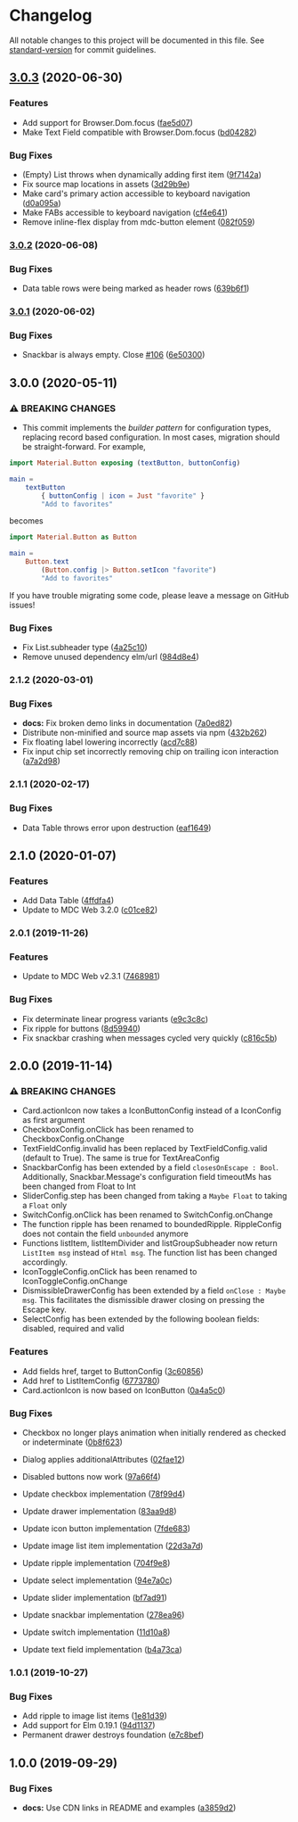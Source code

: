 # Changelog

All notable changes to this project will be documented in this file. See [standard-version](https://github.com/conventional-changelog/standard-version) for commit guidelines.

## [3.0.3](https://github.com/aforemny/material-components-web-elm/compare/3.0.2...3.0.3) (2020-06-30)


### Features

* Add support for Browser.Dom.focus ([fae5d07](https://github.com/aforemny/material-components-web-elm/commit/fae5d07cb1fde3dcc0e53091b67cf340add49346))
* Make Text Field compatible with Browser.Dom.focus ([bd04282](https://github.com/aforemny/material-components-web-elm/commit/bd042829538ca6ccebf0a06d0ab75617674508e3))


### Bug Fixes

* (Empty) List throws when dynamically adding first item ([9f7142a](https://github.com/aforemny/material-components-web-elm/commit/9f7142a31a837d703b7df1ae1cfd2ae45f2f9cc0))
* Fix source map locations in assets ([3d29b9e](https://github.com/aforemny/material-components-web-elm/commit/3d29b9eacd89d79b7fb6109cc0722e0754f5ca20))
* Make card's primary action accessible to keyboard navigation ([d0a095a](https://github.com/aforemny/material-components-web-elm/commit/d0a095a11762d028ed3b69c6a9a048ce6e383539))
* Make FABs accessible to keyboard navigation ([cf4e641](https://github.com/aforemny/material-components-web-elm/commit/cf4e64176eab2bc282ed902c5901dab4d7b488fc))
* Remove inline-flex display from mdc-button element ([082f059](https://github.com/aforemny/material-components-web-elm/commit/082f0595e61d0bb91b1705640e58527f2a855e80))

### [3.0.2](https://github.com/aforemny/material-components-web-elm/compare/3.0.1...3.0.2) (2020-06-08)


### Bug Fixes

* Data table rows were being marked as header rows ([639b6f1](https://github.com/aforemny/material-components-web-elm/commit/639b6f1c2263a08374253673cc4709836ef1545b))

### [3.0.1](https://github.com/aforemny/material-components-web-elm/compare/3.0.0...3.0.1) (2020-06-02)


### Bug Fixes

* Snackbar is always empty. Close [#106](https://github.com/aforemny/material-components-web-elm/issues/106) ([6e50300](https://github.com/aforemny/material-components-web-elm/commit/6e50300a7cef8a5c7cd5e0953e17f4a2cc887ca2))

## 3.0.0 (2020-05-11)


### ⚠ BREAKING CHANGES

* This commit implements the _builder pattern_ for
configuration types, replacing record based configuration. In most
cases, migration should be straight-forward. For example,

```elm
import Material.Button exposing (textButton, buttonConfig)

main =
    textButton
        { buttonConfig | icon = Just "favorite" }
        "Add to favorites"
```

becomes

```elm
import Material.Button as Button

main =
    Button.text
        (Button.config |> Button.setIcon "favorite")
        "Add to favorites"
```

If you have trouble migrating some code, please leave a message on
GitHub issues!


### Bug Fixes

* Fix List.subheader type ([4a25c10](https://github.com/aforemny/material-components-web-elm/commit/4a25c103007798f8da482a31a32f053a68de6f57))
* Remove unused dependency elm/url ([984d8e4](https://github.com/aforemny/material-components-web-elm/commit/984d8e4edf32c2eeea85f59eca564e47c7f06668))

### 2.1.2 (2020-03-01)


### Bug Fixes

* **docs:** Fix broken demo links in documentation ([7a0ed82](https://github.com/aforemny/material-components-web-elm/commit/7a0ed82bf02e3214875ea6e36307c2f56b5eed58))
* Distribute non-minified and source map assets via npm ([432b262](https://github.com/aforemny/material-components-web-elm/commit/432b2626002d97c8c6750beb54ea05708f33e92f))
* Fix floating label lowering incorrectly ([acd7c88](https://github.com/aforemny/material-components-web-elm/commit/acd7c8823345238efcb6689a9947c2746ad64b10))
* Fix input chip set incorrectly removing chip on trailing icon interaction ([a7a2d98](https://github.com/aforemny/material-components-web-elm/commit/a7a2d98629c3a048965992aebb575a4342347e03))

### 2.1.1 (2020-02-17)


### Bug Fixes

* Data Table throws error upon destruction ([eaf1649](https://github.com/aforemny/material-components-web-elm/commit/eaf1649680d366d20e260f6cb5019fc98bd71c8a))

## 2.1.0 (2020-01-07)


### Features

* Add Data Table ([4ffdfa4](https://github.com/aforemny/material-components-web-elm/commit/4ffdfa4a6dc5dbecfd4a7680d6f7c70153bbc101))
* Update to MDC Web 3.2.0 ([c01ce82](https://github.com/aforemny/material-components-web-elm/commit/c01ce82da33c8207bd9fcb0d5494a7a1ae1aa861))

### 2.0.1 (2019-11-26)


### Features

* Update to MDC Web v2.3.1 ([7468981](https://github.com/aforemny/material-components-web-elm/commit/746898135eee6f6b714b3959dc74f4a45d33fde1))


### Bug Fixes

* Fix determinate linear progress variants ([e9c3c8c](https://github.com/aforemny/material-components-web-elm/commit/e9c3c8c21b91e113ca93d64e762eca49cbf598d9))
* Fix ripple for buttons ([8d59940](https://github.com/aforemny/material-components-web-elm/commit/8d59940d5cefaf78da6689ab6a5d68a29967943c))
* Fix snackbar crashing when messages cycled very quickly ([c816c5b](https://github.com/aforemny/material-components-web-elm/commit/c816c5bf80ca536366c86353354583a0212f5803))

## 2.0.0 (2019-11-14)


### ⚠ BREAKING CHANGES

* Card.actionIcon now takes a IconButtonConfig instead of
a IconConfig as first argument
* CheckboxConfig.onClick has been renamed to
CheckboxConfig.onChange
* TextFieldConfig.invalid has been replaced by
TextFieldConfig.valid (default to True). The same is true for
TextAreaConfig
* SnackbarConfig has been extended by a field
`closesOnEscape : Bool`. Additionally, Snackbar.Message's configuration
field timeoutMs has been changed from Float to Int
* SliderConfig.step has been changed from taking a `Maybe
Float` to taking a `Float` only
* SwitchConfig.onClick has been renamed to
SwitchConfig.onChange
* The function ripple has been renamed to boundedRipple.
RippleConfig does not contain the field `unbounded` anymore
* Functions listItem, listItemDivider and
listGroupSubheader now return `ListItem msg` instead of `Html msg`. The
function list has been changed accordingly.
* IconToggleConfig.onClick has been renamed to
IconToggleConfig.onChange
* DismissibleDrawerConfig has been extended by a field
`onClose : Maybe msg`. This facilitates the dismissible drawer closing
on pressing the Escape key.
* SelectConfig has been extended by the following boolean
fields: disabled, required and valid

### Features

* Add fields href, target to ButtonConfig ([3c60856](https://github.com/aforemny/material-components-web-elm/commit/3c60856d469a8afac2ada735c6093159978783fc))
* Add href to ListItemConfig ([6773780](https://github.com/aforemny/material-components-web-elm/commit/6773780bd065b05e9ca8e71079b117eb58fae076))
* Card.actionIcon is now based on IconButton ([0a4a5c0](https://github.com/aforemny/material-components-web-elm/commit/0a4a5c0935b2f5a0858355a8204cb213f51b6acf))


### Bug Fixes

* Checkbox no longer plays animation when initially rendered as checked or indeterminate ([0b8f623](https://github.com/aforemny/material-components-web-elm/commit/0b8f6237020053a15d21614f91275c92bbe8690a))
* Dialog applies additionalAttributes ([02fae12](https://github.com/aforemny/material-components-web-elm/commit/02fae12186c22de3a21c1f87be5ee02d3671d064))
* Disabled buttons now work ([97a66f4](https://github.com/aforemny/material-components-web-elm/commit/97a66f4a1db82efa3fd345f95a0b6010899ffecf))


* Update checkbox implementation ([78f99d4](https://github.com/aforemny/material-components-web-elm/commit/78f99d4e66c15c91f0db4a9131383cf6533b6f6d))
* Update drawer implementation ([83aa9d8](https://github.com/aforemny/material-components-web-elm/commit/83aa9d8d185761557cd7903a5ab200c18ec17acf))
* Update icon button implementation ([7fde683](https://github.com/aforemny/material-components-web-elm/commit/7fde6838c8bac6b55250f090c3bce349198353b5))
* Update image list item implementation ([22d3a7d](https://github.com/aforemny/material-components-web-elm/commit/22d3a7d169b1e53d49ee6f5934d347ab1f35fb99))
* Update ripple implementation ([704f9e8](https://github.com/aforemny/material-components-web-elm/commit/704f9e8691ba93b60257c4f9fbd63d936d5e7f35))
* Update select implementation ([94e7a0c](https://github.com/aforemny/material-components-web-elm/commit/94e7a0c31ac957916121ae539d7de3be34f2e283))
* Update slider implementation ([bf7ad91](https://github.com/aforemny/material-components-web-elm/commit/bf7ad9182eb5a8cb43d48edfcafc94e1a0fae9b0))
* Update snackbar implementation ([278ea96](https://github.com/aforemny/material-components-web-elm/commit/278ea96805a21583b9f2f5a2c8d030f7fec76da2))
* Update switch implementation ([11d10a8](https://github.com/aforemny/material-components-web-elm/commit/11d10a8b7835e723eb0328007d69c1089d9469b0))
* Update text field implementation ([b4a73ca](https://github.com/aforemny/material-components-web-elm/commit/b4a73cab6d987664fd79bfef184ec174f3ae8327))

### 1.0.1 (2019-10-27)


### Bug Fixes

* Add ripple to image list items ([1e81d39](https://github.com/aforemny/material-components-web-elm/commit/1e81d392b10cae65c09f5831b2174a11808d682a))
* Add support for Elm 0.19.1 ([94d1137](https://github.com/aforemny/material-components-web-elm/commit/94d113733a35fd2a921f42f6fb81d3e1f8a4b977))
* Permanent drawer destroys foundation ([e7c8bef](https://github.com/aforemny/material-components-web-elm/commit/e7c8bef5fa587a928e820915318f19d8503cd035))

## 1.0.0 (2019-09-29)


### Bug Fixes

* **docs:** Use CDN links in README and examples ([a3859d2](https://github.com/aforemny/material-components-web-elm/commit/a3859d2ba115198dff64148c85bf591aac133705))
